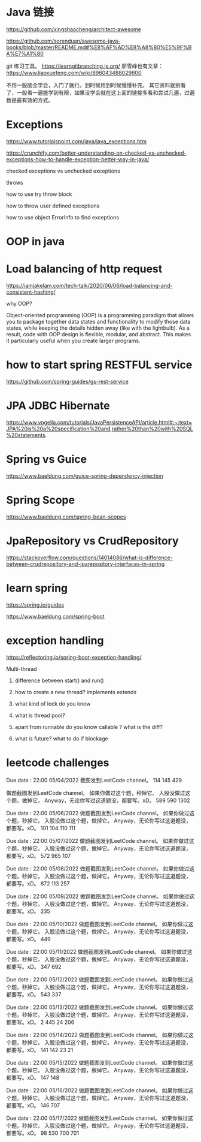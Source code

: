 # Java 链接

https://github.com/xingshaocheng/architect-awesome


https://github.com/sorenduan/awesome-java-books/blob/master/README.md#%E8%AF%AD%E8%A8%80%E5%9F%BA%E7%A1%80


git 练习工具。
https://learngitbranching.js.org/
廖雪峰也有文章：
https://www.liaoxuefeng.com/wiki/896043488029600

不用一股脑全学会，入门了就行。到时候用到时候慢慢补充。
其它资料就别看了，一般看一遍能学到有限，如果没学会就在这上面的链接多看和尝试几遍，过遍数是最有效的方式。


# Exceptions 

https://www.tutorialspoint.com/java/java_exceptions.htm

https://crunchify.com/better-understanding-on-checked-vs-unchecked-exceptions-how-to-handle-exception-better-way-in-java/


checked exceptions vs unchecked exceptions 

throws 

how to use try throw block 

how to throw user defined exceptions

how to use object ErrorInfo to find exceptions 

# OOP in java 


# Load balancing of http request 

https://iamjakelam.com/tech-talk/2020/06/06/load-balancing-and-consistent-hashing/



why OOP? 

Object-oriented programming (OOP) is a programming paradigm that allows you to package together data states and functionality to modify those data states, while keeping the details hidden away (like with the lightbulb). As a result, code with OOP design is flexible, modular, and abstract. This makes it particularly useful when you create larger programs.





# how to start spring RESTFUL service 

https://github.com/spring-guides/gs-rest-service


# JPA JDBC Hibernate 

https://www.vogella.com/tutorials/JavaPersistenceAPI/article.html#:~:text=JPA%20is%20a%20specification%20and,rather%20than%20with%20SQL%20statements.


# Spring vs Guice 

https://www.baeldung.com/guice-spring-dependency-injection

# Spring Scope 

https://www.baeldung.com/spring-bean-scopes


# JpaRepository vs CrudRepository 

https://stackoverflow.com/questions/14014086/what-is-difference-between-crudrepository-and-jparepository-interfaces-in-spring


# learn spring

https://spring.io/guides

https://www.baeldung.com/spring-boot


# exception handling 

https://reflectoring.io/spring-boot-exception-handling/




Multi-thread 

1. difference between start() and run()

2. how to create a new thread? implements  extends 

3. what kind of lock do you know 

4. what is thread pool?

5. apart from runnable do you know callable ? what is the diff?

6. what is future? what to do if blockage



# leetcode challenges 

Due date : 22:00 05/04/2022
截图发到LeetCode channel。
114
145
429

做题截图发到LeetCode channel。
如果你做过这个题，秒掉它。
入股没做过这个题，做掉它。
Anyway，无论你写过这道题没，都要写。xD。
589
590
1302

Due date : 22:00 05/06/2022
做题截图发到LeetCode channel。
如果你做过这个题，秒掉它。
入股没做过这个题，做掉它。
Anyway，无论你写过这道题没，都要写。xD。
101
104
110
111

Due date : 22:00 05/07/2022
做题截图发到LeetCode channel。
如果你做过这个题，秒掉它。
入股没做过这个题，做掉它。
Anyway，无论你写过这道题没，都要写。xD。
572
965
107

Due date : 22:00 05/08/2022
做题截图发到LeetCode channel。
如果你做过这个题，秒掉它。
入股没做过这个题，做掉它。
Anyway，无论你写过这道题没，都要写。xD。
872
113
257

Due date : 22:00 05/09/2022
做题截图发到LeetCode channel。
如果你做过这个题，秒掉它。
入股没做过这个题，做掉它。
Anyway，无论你写过这道题没，都要写。xD。
235

Due date : 22:00 05/10/2022
做题截图发到LeetCode channel。
如果你做过这个题，秒掉它。
入股没做过这个题，做掉它。
Anyway，无论你写过这道题没，都要写。xD。
449

Due date : 22:00 05/11/2022
做题截图发到LeetCode channel。
如果你做过这个题，秒掉它。
入股没做过这个题，做掉它。
Anyway，无论你写过这道题没，都要写。xD。
347
692

Due date : 22:00 05/12/2022
做题截图发到LeetCode channel。
如果你做过这个题，秒掉它。
入股没做过这个题，做掉它。
Anyway，无论你写过这道题没，都要写。xD。
543
337

Due date : 22:00 05/13/2022
做题截图发到LeetCode channel。
如果你做过这个题，秒掉它。
入股没做过这个题，做掉它。
Anyway，无论你写过这道题没，都要写。xD。
2
445
24
206

Due date : 22:00 05/14/2022
做题截图发到LeetCode channel。
如果你做过这个题，秒掉它。
入股没做过这个题，做掉它。
Anyway，无论你写过这道题没，都要写。xD。
141
142
23
21

Due date : 22:00 05/15/2022
做题截图发到LeetCode channel。
如果你做过这个题，秒掉它。
入股没做过这个题，做掉它。
Anyway，无论你写过这道题没，都要写。xD。
147
148


Due date : 22:00 05/16/2022
做题截图发到LeetCode channel。
如果你做过这个题，秒掉它。
入股没做过这个题，做掉它。
Anyway，无论你写过这道题没，都要写。xD。
146
707


Due date : 22:00 05/17/2022
做题截图发到LeetCode channel。
如果你做过这个题，秒掉它。
入股没做过这个题，做掉它。
Anyway，无论你写过这道题没，都要写。xD。
98
530
700
701
